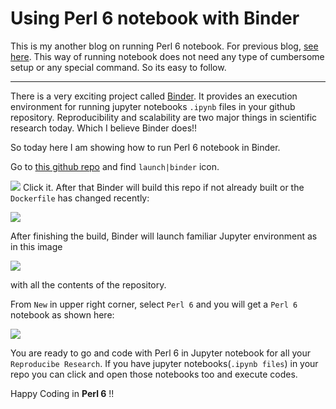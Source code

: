 # Using Perl 6 notebook with Binder #

This is my another blog on running Perl 6 notebook. For previous blog,
[see
here](https://sumdoc.wordpress.com/2017/09/06/how-to-run-perl-6-notebook/).
This way of running notebook does not need any type of cumbersome setup or any special
command. So its easy to follow.

---

There is a very exciting project called
[Binder](https://mybinder.org/). It provides an execution environment
for running jupyter notebooks `.ipynb` files in your github repository.
Reproducibility and scalability are two major things in scientific
research today. Which I believe Binder does!!


So today here I am showing how to run Perl 6 notebook in Binder.

Go to [this github repo](https://github.com/sumandoc/Perl-6-notebook)
and find `launch|binder` icon.

![](https://i.imgur.com/aaixnG7.png)
Click it.
After that Binder will build this repo if not already built or the
`Dockerfile` has changed recently:

![](https://i.imgur.com/T1zNR5m.png)


After finishing the build, Binder will launch familiar Jupyter
environment as in this image

![](https://i.imgur.com/UrBUR4V.png)

with all the contents of the repository.

From `New` in upper right corner, select `Perl 6` and you will get a
`Perl 6` notebook as shown here:

![](https://i.imgur.com/X3CgDE1.png)

You are ready to go and code with Perl 6 in Jupyter notebook for all
your `Reproducibe Research`.
If you have jupyter notebooks(`.ipynb files`) in your repo you can
click and open those notebooks too and execute codes.

Happy Coding in **Perl 6** 
!!


